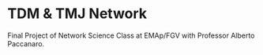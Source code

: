 # TDM & TMJ Network

Final Project of Network Science Class at EMAp/FGV with Professor Alberto Paccanaro.
